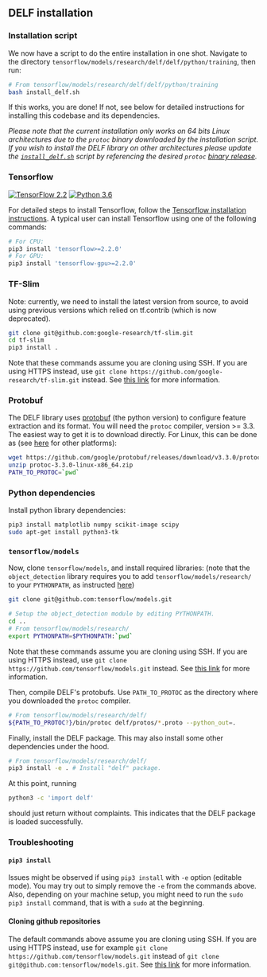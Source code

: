 ## DELF installation

### Installation script

We now have a script to do the entire installation in one shot. Navigate to the
directory `tensorflow/models/research/delf/delf/python/training`, then run:

```bash
# From tensorflow/models/research/delf/delf/python/training
bash install_delf.sh
```

If this works, you are done! If not, see below for detailed instructions for
installing this codebase and its dependencies.

*Please note that the current installation only works on 64 bits Linux
architectures due to the `protoc` binary downloaded by the installation script.
If you wish to install the DELF library on other architectures please update the
[`install_delf.sh`](./install_delf.sh) script by referencing the desired
`protoc`
[binary release](https://github.com/protocolbuffers/protobuf/releases).*

### Tensorflow

[![TensorFlow 2.2](https://img.shields.io/badge/tensorflow-2.2-brightgreen)](https://github.com/tensorflow/tensorflow/releases/tag/v2.2.0)
[![Python 3.6](https://img.shields.io/badge/python-3.6-blue.svg)](https://www.python.org/downloads/release/python-360/)

For detailed steps to install Tensorflow, follow the
[Tensorflow installation instructions](https://www.tensorflow.org/install/). A
typical user can install Tensorflow using one of the following commands:

```bash
# For CPU:
pip3 install 'tensorflow>=2.2.0'
# For GPU:
pip3 install 'tensorflow-gpu>=2.2.0'
```

### TF-Slim

Note: currently, we need to install the latest version from source, to avoid
using previous versions which relied on tf.contrib (which is now deprecated).

```bash
git clone git@github.com:google-research/tf-slim.git
cd tf-slim
pip3 install .
```

Note that these commands assume you are cloning using SSH. If you are using
HTTPS instead, use `git clone https://github.com/google-research/tf-slim.git`
instead. See
[this link](https://help.github.com/en/github/using-git/which-remote-url-should-i-use)
for more information.

### Protobuf

The DELF library uses [protobuf](https://github.com/google/protobuf) (the python
version) to configure feature extraction and its format. You will need the
`protoc` compiler, version >= 3.3. The easiest way to get it is to download
directly. For Linux, this can be done as (see
[here](https://github.com/google/protobuf/releases) for other platforms):

```bash
wget https://github.com/google/protobuf/releases/download/v3.3.0/protoc-3.3.0-linux-x86_64.zip
unzip protoc-3.3.0-linux-x86_64.zip
PATH_TO_PROTOC=`pwd`
```

### Python dependencies

Install python library dependencies:

```bash
pip3 install matplotlib numpy scikit-image scipy
sudo apt-get install python3-tk
```

### `tensorflow/models`

Now, clone `tensorflow/models`, and install required libraries: (note that the
`object_detection` library requires you to add `tensorflow/models/research/` to
your `PYTHONPATH`, as instructed
[here](https://github.com/tensorflow/models/blob/master/research/object_detection/g3doc/installation.md))

```bash
git clone git@github.com:tensorflow/models.git

# Setup the object_detection module by editing PYTHONPATH.
cd ..
# From tensorflow/models/research/
export PYTHONPATH=$PYTHONPATH:`pwd`
```

Note that these commands assume you are cloning using SSH. If you are using
HTTPS instead, use `git clone https://github.com/tensorflow/models.git` instead.
See
[this link](https://help.github.com/en/github/using-git/which-remote-url-should-i-use)
for more information.

Then, compile DELF's protobufs. Use `PATH_TO_PROTOC` as the directory where you
downloaded the `protoc` compiler.

```bash
# From tensorflow/models/research/delf/
${PATH_TO_PROTOC?}/bin/protoc delf/protos/*.proto --python_out=.
```

Finally, install the DELF package. This may also install some other dependencies
under the hood.

```bash
# From tensorflow/models/research/delf/
pip3 install -e . # Install "delf" package.
```

At this point, running

```bash
python3 -c 'import delf'
```

should just return without complaints. This indicates that the DELF package is
loaded successfully.

### Troubleshooting

#### `pip3 install`

Issues might be observed if using `pip3 install` with `-e` option (editable
mode). You may try out to simply remove the `-e` from the commands above. Also,
depending on your machine setup, you might need to run the `sudo pip3 install`
command, that is with a `sudo` at the beginning.

#### Cloning github repositories

The default commands above assume you are cloning using SSH. If you are using
HTTPS instead, use for example `git clone
https://github.com/tensorflow/models.git` instead of `git clone
git@github.com:tensorflow/models.git`. See
[this link](https://help.github.com/en/github/using-git/which-remote-url-should-i-use)
for more information.
